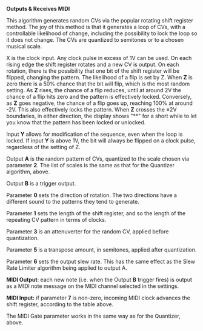 
**Outputs & Receives MIDI**

This algorithm generates random CVs via the popular rotating shift
register method. The joy of this method is that it generates a loop of
CVs, with a controllable likelihood of change, including the
possibility to lock the loop so it does not change. The CVs are
quantized to semitones or to a chosen musical scale.

X is the clock input. Any clock pulse in excess of 1V can be used. On
each rising edge the shift register rotates and a new CV is output. On
each rotation, there is the possibility that one bit of the shift
register will be flipped, changing the pattern. The likelihood of a
flip is set by Z. When **Z** is zero there is a 50% chance that the bit
will flip, which is the most random setting. As **Z** rises, the chance of
a flip reduces, until at around 2V the chance of a flip hits zero and
the pattern is effectively locked. Conversely, as **Z** goes negative, the
chance of a flip goes up, reaching 100% at around -2V. This also
effectively locks the pattern. When **Z** crosses the ±2V boundaries, in
either direction, the display shows "\*\*" for a short while to let
you know that the pattern has been locked or unlocked.

Input **Y** allows for modification of the sequence, even when the loop is
locked. If input **Y** is above 1V, the bit will always be flipped on a
clock pulse, regardless of the setting of Z.

Output **A** is the random pattern of CVs, quantized to the scale chosen via parameter **2**. The list of scales is the same as
that for the Quantizer algorithm, above.

Output **B** is a trigger output.

Parameter **0** sets the direction of rotation. The two directions have a different sound to the patterns they tend to
generate.

Parameter **1** sets the length of the shift register, and so the length of the repeating CV pattern in terms of clocks.

Parameter **3** is an attenuverter for the random CV, applied before quantization.

Parameter **5** is a transpose amount, in semitones, applied after quantization.

Parameter **6** sets the output slew rate. This has the same effect as the Slew Rate Limiter algorithm being applied to
output A.

**MIDI Output**: each new note (i.e. when the Output **B** trigger fires) is output as a MIDI note message on the MIDI
channel selected in the settings.

**MIDI Input:** if parameter **7** is non-zero, incoming MIDI clock advances the shift register, according to the table
above.

The MIDI Gate parameter works in the same way as for the Quantizer, above.
